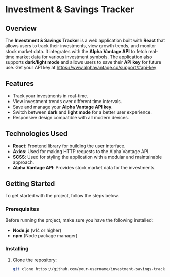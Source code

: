 # Investment & Savings Tracker

## Overview

The **Investment & Savings Tracker** is a web application built with **React** that allows users to track their investments, view growth trends, and monitor stock market data. It integrates with the **Alpha Vantage API** to fetch real-time market data for various investment symbols. The application also supports **dark/light mode** and allows users to save their **API key** for future use. Get your API key at https://www.alphavantage.co/support/#api-key

## Features

- Track your investments in real-time.
- View investment trends over different time intervals.
- Save and manage your **Alpha Vantage API key**.
- Switch between **dark** and **light mode** for a better user experience.
- Responsive design compatible with all modern devices.

## Technologies Used

- **React**: Frontend library for building the user interface.
- **Axios**: Used for making HTTP requests to the Alpha Vantage API.
- **SCSS**: Used for styling the application with a modular and maintainable approach.
- **Alpha Vantage API**: Provides stock market data for the investments.

## Getting Started

To get started with the project, follow the steps below.

### Prerequisites

Before running the project, make sure you have the following installed:

- **Node.js** (v14 or higher)
- **npm** (Node package manager)

### Installing

1. Clone the repository:

   ```bash
   git clone https://github.com/your-username/investment-savings-tracker.git
